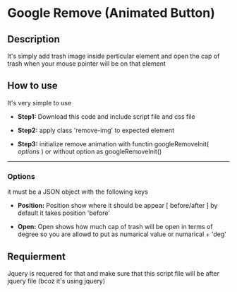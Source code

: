Google Remove (Animated Button)
===============================

## Description
It's simply add trash image inside perticular element
and open the cap of trash when your mouse pointer will be on that element


## How to use
It's very simple to use

+ **Step1:**
	Download this code 
	and include script file and css file

+ **Step2:**
	apply class 'remove-img' to expected element

+ **Step3:**
	initialize remove animation with functin googleRemoveInit( *options* )
	or
	without option as googleRemoveInit()

----------------------------------------

### Options
it must be a JSON object with the following keys

+ **Position:**
	Position show where it should be appear [ before/after ]
	by default it takes position 'before'

+ **Open:** 
	Open shows how much cap of trash will be open in terms of degree
	so you are allowd to put as numarical value or numarical + 'deg'



## Requierment
Jquery is requered for that
and make sure that this script file will be after jquery file (bcoz it's using jquery)